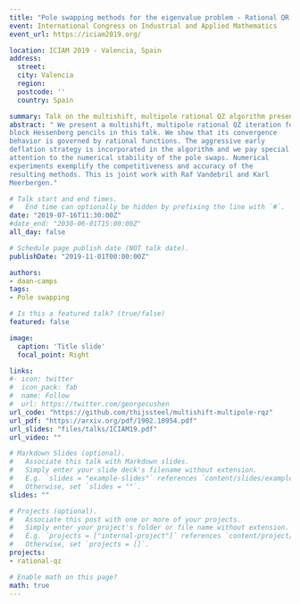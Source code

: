 ```yaml
---
title: "Pole swapping methods for the eigenvalue problem - Rational QR algorithms"
event: International Congress on Industrial and Applied Mathematics
event_url: https://iciam2019.org/ 

location: ICIAM 2019 - Valencia, Spain
address:
  street: 
  city: Valencia
  region: 
  postcode: ''
  country: Spain

summary: Talk on the multishift, multipole rational QZ algorithm presented at ICIAM 2019 Conference in Valencia, Spain.
abstract: " We present a multishift, multipole rational QZ iteration for
block Hessenberg pencils in this talk. We show that its convergence
behavior is governed by rational functions. The aggressive early
deflation strategy is incorporated in the algorithm and we pay special
attention to the numerical stability of the pole swaps. Numerical
experiments exemplify the competitiveness and accuracy of the
resulting methods. This is joint work with Raf Vandebril and Karl
Meerbergen."

# Talk start and end times.
#   End time can optionally be hidden by prefixing the line with `#`.
date: "2019-07-16T11:30:00Z"
#date_end: "2030-06-01T15:00:00Z"
all_day: false

# Schedule page publish date (NOT talk date).
publishDate: "2019-11-01T00:00:00Z"

authors:
- daan-camps
tags:
- Pole swapping

# Is this a featured talk? (true/false)
featured: false

image:
  caption: 'Title slide'
  focal_point: Right

links:
#- icon: twitter
#  icon_pack: fab
#  name: Follow
#  url: https://twitter.com/georgecushen
url_code: "https://github.com/thijssteel/multishift-multipole-rqz"
url_pdf: "https://arxiv.org/pdf/1902.10954.pdf"
url_slides: "files/talks/ICIAM19.pdf"
url_video: ""

# Markdown Slides (optional).
#   Associate this talk with Markdown slides.
#   Simply enter your slide deck's filename without extension.
#   E.g. `slides = "example-slides"` references `content/slides/example-slides.md`.
#   Otherwise, set `slides = ""`.
slides: ""

# Projects (optional).
#   Associate this post with one or more of your projects.
#   Simply enter your project's folder or file name without extension.
#   E.g. `projects = ["internal-project"]` references `content/project/deep-learning/index.md`.
#   Otherwise, set `projects = []`.
projects:
- rational-qz

# Enable math on this page?
math: true
---
```

